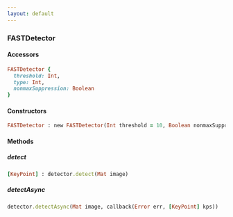 ```yaml
---
layout: default
---
```


###  FASTDetector

####  Accessors
``` ruby
FASTDetector {
  threshold: Int,
  type: Int,
  nonmaxSuppression: Boolean
}
```

<a name="constructors"></a>

####  Constructors
``` ruby
FASTDetector : new FASTDetector(Int threshold = 10, Boolean nonmaxSuppression = true, Int type = FAST.TYPE_9_16)
```
####  Methods

<a name="detect"></a>

#####  detect
``` ruby
[KeyPoint] : detector.detect(Mat image)
```

<a name="detectAsync"></a>

#####  detectAsync
``` ruby
detector.detectAsync(Mat image, callback(Error err, [KeyPoint] kps))
```